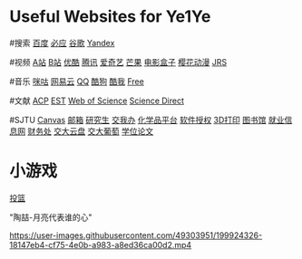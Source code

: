 # Useful Websites for Ye1Ye 
#搜索
[百度](https://www.baidu.com)
[必应](https://www.bing.com)
[谷歌](https://www.google.com)
[Yandex](https://www.yandex.com)

#视频
[A站](https://www.acfun.cn)
[B站](https://www.bilibili.com)
[优酷](https://www.youku.com)
[腾讯](https://v.qq.com)
[爱奇艺](https://www.iqiyi.com)
[芒果](https://www.mgtv.com/)
[电影盒子](http://tvbox2.com/)
[樱花动漫](https://www.mcdm5.com/)
[JRS](http://www.jrskan.com/)
    
#音乐
[咪咕](https://https://music.migu.cn/v3/music/player/audio)
[网易云](https://https://music.163.com/)
[QQ](https://y.qq.com/)
[酷狗](https://www.kugou.com)
[酷我](https://www.kuwo.cn)
[Free](https://tools.liumingye.cn/music/#/)

    
    
#文献
[ACP](https://acp.copernicus.org/)
[EST](https://pubs.acs.org/journal/esthag)
[Web of Science](https://www.webofscience.com/wos/alldb/basic-search)
[Science Direct](https://www.sciencedirect.com/search)



#SJTU 
[Canvas](https://oc.sjtu.edu.cn/)
[邮箱](https://mail.sjtu.edu.c)
[研究生](http://yjs.sjtu.edu.cn/gsapp/sys/emaphome/portal/index.do)
[交我办](https://my.sjtu.edu.cn/)
[化学品平台](http://e-chem.sjtu.edu.cn/lab/fe/orders/home)
[软件授权](https://li.si.sjtu.edu.cn/)
[3D打印](https://3d.si.sjtu.edu.cn/)
[图书馆](https://www.lib.sjtu.edu.cn/)
[就业信息网](https://www.job.sjtu.edu.cn/)
[财务处](https://www.jdcw.sjtu.edu.cn/)
[交大云盘](https://jbox.sjtu.edu.cn/)
[交大葡萄](https://pt.sjtu.edu.cn/)
[学位论文](http://thesis.lib.sjtu.edu.cn)

    
    
# 小游戏
[投篮](http://t.cn/AisizCcW)



"陶喆-月亮代表谁的心"

https://user-images.githubusercontent.com/49303951/199924326-18147eb4-cf75-4e0b-a983-a8ed36ca00d2.mp4
